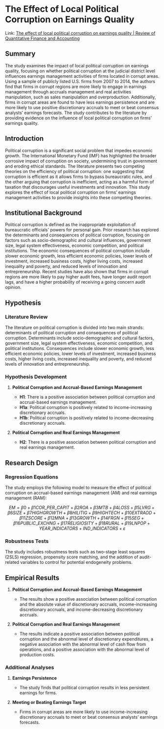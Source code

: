 # The Effect of Local Political Corruption on Earnings Quality

Link: [The effect of local political corruption on earnings quality | Review of Quantitative Finance and Accounting](https://link.springer.com/article/10.1007/s11156-018-0758-x)

## Summary

The study examines the impact of local political corruption on earnings quality, focusing on whether political corruption at the judicial district level influences earnings management activities of firms located in corrupt areas. Using a sample of publicly listed U.S. firms from 2007 to 2014, the authors find that firms in corrupt regions are more likely to engage in earnings management through accruals management and real activities manipulation, such as sales manipulation and overproduction. Additionally, firms in corrupt areas are found to have less earnings persistence and are more likely to use positive discretionary accruals to meet or beat consensus analysts’ earnings forecasts. The study contributes to the literature by providing evidence on the influence of local political corruption on firms’ earnings quality.

## Introduction

Political corruption is a significant social problem that impedes economic growth. The International Monetary Fund (IMF) has highlighted the broader corrosive impact of corruption on society, undermining trust in government and eroding ethical standards. The literature presents two competing theories on the efficiency of political corruption: one suggesting that corruption is efficient as it allows firms to bypass bureaucratic rules, and the other arguing that corruption is inefficient, acting as a harmful form of taxation that discourages useful investments and innovation. This study explores the effect of local political corruption on firms’ earnings management activities to provide insights into these competing theories.

## Institutional Background

Political corruption is defined as the inappropriate exploitation of bureaucratic officials' powers for personal gain. Prior research has explored the determinants and consequences of political corruption, focusing on factors such as socio-demographic and cultural influences, government size, legal system effectiveness, economic competition, and political institutions. The economic consequences of political corruption include slower economic growth, less efficient economic policies, lower levels of investment, increased business costs, higher living costs, increased inequality and poverty, and reduced levels of innovation and entrepreneurship. Recent studies have also shown that firms in corrupt regions are more likely to pay higher audit fees, have longer audit report lags, and have a higher probability of receiving a going concern audit opinion.

## Hypothesis

### Literature Review

The literature on political corruption is divided into two main strands: determinants of political corruption and consequences of political corruption. Determinants include socio-demographic and cultural factors, government size, legal system effectiveness, economic competition, and political institutions. Consequences include slower economic growth, less efficient economic policies, lower levels of investment, increased business costs, higher living costs, increased inequality and poverty, and reduced levels of innovation and entrepreneurship.

### Hypothesis Development

1. **Political Corruption and Accrual-Based Earnings Management**
   - **H1**: There is a positive association between political corruption and accrual-based earnings management.
   - **H1a**: Political corruption is positively related to income-increasing discretionary accruals.
   - **H1b**: Political corruption is positively related to income-decreasing discretionary accruals.

2. **Political Corruption and Real Earnings Management**
   - **H2**: There is a positive association between political corruption and real earnings management.

## Research Design

### Regression Equations

The study employs the following model to measure the effect of political corruption on accrual-based earnings management (AM) and real earnings management (RAM):

$$ EM = β0 + β1COR\_PER\_CAPIT + β2ROA + β3MTB + β4LOSS + β5LVRG + β6SIZE + β7HIGHGROWTH + β8HILITIG + β9HIGHTECH + β10EXTRAOD + β11ZSCORE + β12MNA + β13GROWTH + β14FRGN + β15SEG + β16PUBLIC\_EXCHNG + β17RELIGIOSITY + β18RURAL + β19LNPOP + YEAR\_INDICATORS + IND\_INDICATORS + ε $$

### Robustness Tests

The study includes robustness tests such as two-stage least squares (2SLS) regression, propensity score matching, and the addition of audit-related variables to control for potential endogeneity problems.

## Empirical Results

1. **Political Corruption and Accrual-Based Earnings Management**
   - The results show a positive association between political corruption and the absolute value of discretionary accruals, income-increasing discretionary accruals, and income-decreasing discretionary accruals.

2. **Political Corruption and Real Earnings Management**
   - The results indicate a positive association between political corruption and the abnormal level of discretionary expenditures, a negative association with the abnormal level of cash flow from operations, and a positive association with the abnormal level of production costs.

### Additional Analyses

1. **Earnings Persistence**
   - The study finds that political corruption results in less persistent earnings for firms.

2. **Meeting or Beating Earnings Target**
   - Firms in corrupt areas are more likely to use income-increasing discretionary accruals to meet or beat consensus analysts’ earnings forecasts.
